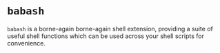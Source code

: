 # `babash`

`babash` is a borne-again borne-again shell extension, providing a suite of useful shell functions which can be used across your shell scripts for convenience.
